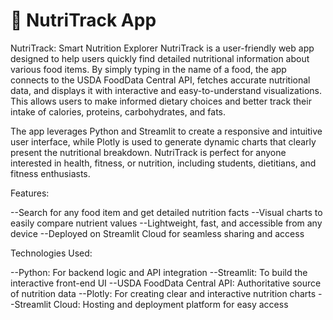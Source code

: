 # 🥗 NutriTrack App

NutriTrack: Smart Nutrition Explorer
NutriTrack is a user-friendly web app designed to help users quickly find detailed nutritional information about various food items. By simply typing in the name of a food, the app connects to the USDA FoodData Central API, fetches accurate nutritional data, and displays it with interactive and easy-to-understand visualizations. This allows users to make informed dietary choices and better track their intake of calories, proteins, carbohydrates, and fats.

The app leverages Python and Streamlit to create a responsive and intuitive user interface, while Plotly is used to generate dynamic charts that clearly present the nutritional breakdown. NutriTrack is perfect for anyone interested in health, fitness, or nutrition, including students, dietitians, and fitness enthusiasts.

Features:

--Search for any food item and get detailed nutrition facts
--Visual charts to easily compare nutrient values
--Lightweight, fast, and accessible from any device
--Deployed on Streamlit Cloud for seamless sharing and access

Technologies Used:

--Python: For backend logic and API integration
--Streamlit: To build the interactive front-end UI
--USDA FoodData Central API: Authoritative source of nutrition data
--Plotly: For creating clear and interactive nutrition charts
--Streamlit Cloud: Hosting and deployment platform for easy access

